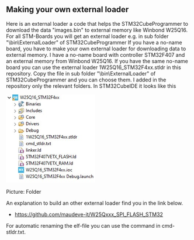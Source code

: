 ## Making your own external loader

Here is an external loader a code that helps the STM32CubeProgrammer to download the data "images.bin" to external memory like Winbond W25Q16.
For all STM-Boards you will get an external loader e.g. in sub folder "\bin\ExternalLoader" of STM32CubeProgrammer
If you have a no-name board, you have to make your own external loader for downloading data to external memory.
I have a no-name board with controller STM32F407 and an external memory from Winbond W25Q16.
If you have the same no-name board you can use the external loader 1W25Q16_STM32F4xx.stldr in this repository. Copy the file in sub folder "\bin\ExternalLoader" of STM32CubeProgrammer and you can choose them.
I added in the repository only the relevant folders.
In STM32CubeIDE it looks like this

![](projekt-folder.jpg)

Picture: Folder

An explanation to build an other external loader find you in the link below.

* https://github.com/maudeve-it/W25Qxxx_SPI_FLASH_STM32

For automatic renaming the elf-file you can use the command in cmd-stldr.txt.